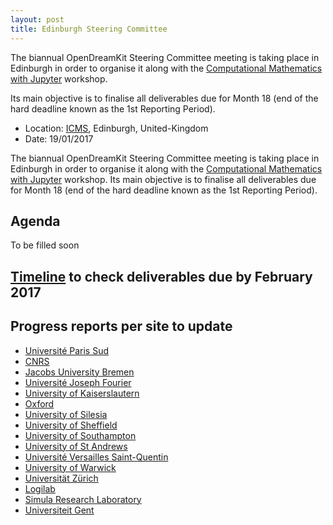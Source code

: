 ```yaml
---
layout: post
title: Edinburgh Steering Committee 
---
```

The biannual OpenDreamKit Steering Committee meeting is taking place in Edinburgh in order to organise it along with the [Computational Mathematics with Jupyter](http://opendreamkit.org/meetings/2017-01-16-ICMS/) workshop.

Its main objective is to finalise all deliverables due for Month 18 (end of the hard deadline known as the 1st Reporting Period).
- Location: [ICMS](http://www.icms.org.uk/), Edinburgh, United-Kingdom
- Date: 19/01/2017

The biannual OpenDreamKit Steering Committee meeting is taking place in Edinburgh in order to organise it along with the [Computational Mathematics with Jupyter](http://opendreamkit.org/meetings/2017-01-16-ICMS/) workshop.
Its main objective is to finalise all deliverables due for Month 18 (end of the hard deadline known as the 1st Reporting Period). 

## Agenda

To be filled soon

## [Timeline](https://github.com/OpenDreamKit/OpenDreamKit/milestones) to check deliverables due by February 2017

## Progress reports per site to update

- [Université Paris Sud](ParisSud)
- [CNRS](/meetings/2017-01-19-EdinburghSteeringCommittee/ProgressReports/CNRS)
- [Jacobs University Bremen](JacU)
- [Université Joseph Fourier](UJF)
- [University of Kaiserslautern](Kaiserslautern)
- [Oxford](Oxford)
- [University of Silesia](Silesia)
- [University of Sheffield](Sheffield)
- [University of Southampton](southampton.pdf)
- [University of St Andrews](StAndrews)
- [Université Versailles Saint-Quentin](UVersailles)
- [University of Warwick](Warwick)
- [Universität Zürich](Zurich)
- [Logilab](Logilab)
- [Simula Research Laboratory](Simula)
- [Universiteit Gent](UGent/ugent.pdf)

